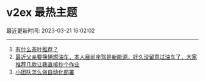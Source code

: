 # v2ex 最热主题

最近更新时间: 2023-03-21 16:02:02

--- 
1. [有什么茶叶推荐？](https://www.v2ex.com/t/925732) 
2. [最近父亲要换辆燃油车，本人目前座驾是新能源，好久没留意过油车了，大家推荐几款让我直接抄个作业](https://www.v2ex.com/t/925736) 
3. [小团队怎么做自动化部署](https://www.v2ex.com/t/925752) 
